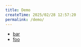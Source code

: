 ```yaml
---
title: Demo
createTime: 2025/02/28 12:57:20
permalink: /demo/
---
```


- [bar](./bar.md)
- [foo](./foo.md)
